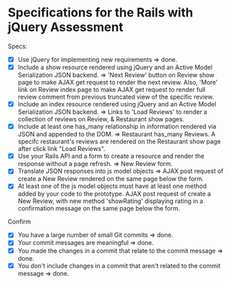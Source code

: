 # Specifications for the Rails with jQuery Assessment

Specs:
- [x] Use jQuery for implementing new requirements => done.
- [x] Include a show resource rendered using jQuery and an Active Model Serialization JSON backend. => 'Next Review' button on Review show page to make AJAX get request to render the next review.  Also, 'More' link on Review index page to make AJAX get request to render full review comment from previous truncated view of the specific review.
- [x] Include an index resource rendered using jQuery and an Active Model Serialization JSON backend. => Links to 'Load Reviews' to render a collection of reviews on Review, & Restaurant show pages.
- [x] Include at least one has_many relationship in information rendered via JSON and appended to the DOM. => Restaurant has_many Reviews.  A specifc restaurant's reviews are rendered on the Restaurant show page after click link "Load Reviews".
- [x] Use your Rails API and a form to create a resource and render the response without a page refresh. => New Review form.
- [x] Translate JSON responses into js model objects => AJAX post request of create a New Review rendered on the same page below the form.
- [x] At least one of the js model objects must have at least one method added by your code to the prototype. AJAX post request of create a New Review, with new method 'showRating' displaying rating in a confirmation message on the same page below the form.

Confirm
- [x] You have a large number of small Git commits => done.
- [x] Your commit messages are meaningful => done.
- [x] You made the changes in a commit that relate to the commit message => done.
- [x] You don't include changes in a commit that aren't related to the commit message => done.
